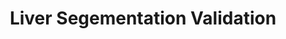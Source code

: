 ---
title: Liver Segementation Validation
dateMonthYear: December 2021
description: Parses region of interest (ROI), applies a mask over the ROI, removes unnecessary portions within the image, and 2D and 3D visualization of the liver (3D visualization concatenates the layers).
type: projects
topic: project
link: "https://github.com/kashyab12/liver-segmentation-validation"
image: "/images/projects/ct.jpg"
weight: 5
---